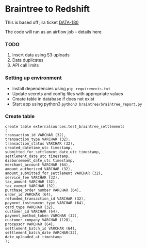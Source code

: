 # Braintree to Redshift
This is based off jira ticket [DATA-180](https://giddyinc.atlassian.net/browse/DATA-180)

The code will run as an airflow job - details here
### TODO
1. Insert data using S3 uploads
2. Data duplicates
3. API call limits

### Setting up environment
* Install dependencies using `pip requirements.txt`
* Update secrets and config files with appropriate values
* Create table in database if does not exist
* Start app using python3 `python3 braintree/braintree_report.py`


### Create table
```
create table externalsources.test_braintree_settlements
(
transaction_id VARCHAR (32),
transaction_type VARCHAR (32),
transaction_status VARCHAR (32),
created_datetime_utc timestamp,
submitted_for_settlement_date_utc timestamp,
settlement_date_utc timestamp,
disbursement_date_utc timestamp,
merchant_account VARCHAR (64),
amount_authorized VARCHAR (32),
amount_submitted_for_settlement VARCHAR (32),
service_fee VARCHAR (32),
tax_amount VARCHAR (32),
tax_exempt VARCHAR (32),
purchase_order_number VARCHAR (64),
order_id VARCHAR (64),
refunded_transaction_id VARCHAR (32),
payment_instrument_type VARCHAR (64),
card_type VARCHAR (32),
customer_id VARCHAR (64),
payment_method_token VARCHAR (32),
customer_company VARCHAR (128),
processor VARCHAR (64),
settlement_batch_id VARCHAR (64),
settlement_batch_date VARCHAR(32),
date_uploaded_at timestamp
);
```